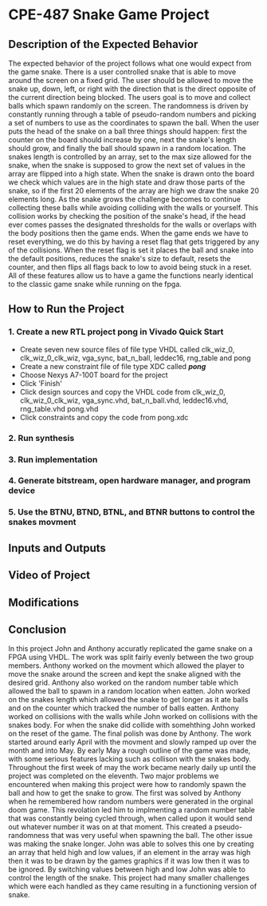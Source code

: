 # CPE-487 Snake Game Project

## Description of the Expected Behavior

The expected behavior of the project follows what one would expect from the game snake. There is a user controlled snake that is able to move around the screen on a fixed grid. The user should be allowed to move the snake up, down, left, or right with the direction that is the direct opposite of the current direction being blocked. The users goal is to move and collect balls which spawn randomly on the screen. The randomness is driven by constantly running through a table of pseudo-random numbers and picking a set of numbers to use as the coordinates to spawn the ball. When the user puts the head of the snake on a ball three things should happen: first the counter on the board should increase by one, next the snake's length should grow, and finally the ball should spawn in a random location. The snakes length is controlled by an array, set to the max size allowed for the snake, when the snake is supposed to grow the next set of values in the array are flipped into a high state. When the snake is drawn onto the board we check which values are in the high state and draw those parts of the snake, so if the first 20 elements of the array are high we draw the snake 20 elements long. As the snake grows the challenge becomes to continue collecting these balls while avoiding colliding with the walls or yourself. This collision works by checking the position of the snake's head, if the head ever comes passes the designated thresholds for the walls or overlaps with the body positions then the game ends. When the game ends we have to reset everything, we do this by having a reset flag that gets triggered by any of the collisions. When the reset flag is set it places the ball and snake into the default positions, reduces the snake's size to default, resets the counter, and then flips all flags back to low to avoid being stuck in a reset. All of these features allow us to have a game the functions nearly identical to the classic game snake while running on the fpga.

## How to Run the Project

### 1. Create a new RTL project pong in Vivado Quick Start
* Create seven new source files of file type VHDL called clk_wiz_0, clk_wiz_0_clk_wiz, vga_sync, bat_n_ball, leddec16, rng_table and pong
* Create a new constraint file of file type XDC called **_pong_**
* Choose Nexys A7-100T board for the project
* Click 'Finish'
* Click design sources and copy the VHDL code from clk_wiz_0, clk_wiz_0_clk_wiz, vga_sync.vhd, bat_n_ball.vhd, leddec16.vhd, rng_table.vhd pong.vhd
* Click constraints and copy the code from pong.xdc

### 2. Run synthesis

### 3. Run implementation

### 4. Generate bitstream, open hardware manager, and program device

### 5. Use the BTNU, BTND, BTNL, and BTNR buttons to control the snakes movment

## Inputs and Outputs

## Video of Project

## Modifications

## Conclusion

In this project John and Anthony accuratly replicated the game snake on a FPGA using VHDL. The work was split fairly evenly between the two group members. Anthony worked on the movment which allowed the player to move the snake around the screen and kept the snake aligned with the desired grid. Anthony also worked on the random number table which allowed the ball to spawn in a random location when eatten. John worked on the snakes length which allowed the snake to get longer as it ate balls and on the counter which tracked the number of balls eatten. Anthony worked on collisions with the walls while John worked on collisions with the snakes body. For when the snake did collide with somehthing John worked on the reset of the game. The final polish was done by Anthony. The work started around early April with the movment and slowly ramped up over the month and into May. By early May a rough outline of the game was made, with some serious features lacking such as collison with the snakes body. Throughout the first week of may the work became nearly daily up until the project was completed on the eleventh. Two major problems we encountered when making this project were how to randomly spawn the ball and how to get the snake to grow. The first was solved by Anthony when he remembered how random numbers were generated in the orginal doom game. This revolation led him to implmenting a random number table that was constantly being cycled through, when called upon it would send out whatever number it was on at that moment. This created a pseudo-randomness that was very useful when spawning the ball. The other issue was making the snake longer. John was able to solves this one by creating an array that held high and low values, if an element in the array was high then it was to be drawn by the games graphics if it was low then it was to be ignored. By switching values between high and low John was able to control the length of the snake. This project had many smaller challenges which were each handled as they came resulting in a functioning version of snake.
